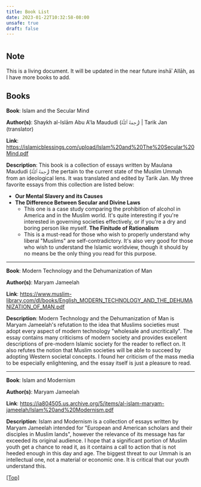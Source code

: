 ```yaml
--- 
title: Book List
date: 2023-01-22T10:32:58-08:00
unsafe: true
draft: false
---
```


# <a name="top"></a>

## Note

This is a living document. It will be updated in the near future inshāʾ Allāh, as I have more books to add. 

## Books

**Book**: Islam and the Secular Mind

**Author(s)**: Shaykh al-Islām Abu A'la Maududi (رَحِمَهُ ٱللَّٰهُ) | Tarik Jan (translator)

**Link**: https://islamicblessings.com/upload/Islam%20and%20The%20Secular%20Mind.pdf 

**Description**: This book is a collection of essays written by Maulana Maududi (رَحِمَهُ ٱللَّٰهُ) the pertain to the current state of the Muslim Ummah from an ideological lens. It was translated and edited by Tarik Jan. My three favorite essays from this collection are listed below:

* **Our Mental Slavery and its Causes**
* **The Difference Between Secular and Divine Laws**
    * This one is a case study comparing the prohibition of alcohol in America and in the Muslim world. It's quite interesting if you're interested in governing societies effectively, or if you're a dry and boring person like myself. **The Finitude of Rationalism**
    * This is a must-read for those who wish to properly understand why liberal "Muslims" are self-contradictory. It's also very good for those who wish to understand the Islamic worldview, though it should by no means be the only thing you read for this purpose.

***

**Book**: Modern Technology and the Dehumanization of Man

**Author(s)**: Maryam Jameelah

**Link**: https://www.muslim-library.com/dl/books/English_MODERN_TECHNOLOGY_AND_THE_DEHUMANIZATION_OF_MAN.pdf 

**Description**: Modern Technology and the Dehumanization of Man is Maryam Jameelah's refutation to the idea that Muslims societies must adopt every aspect of modern technology  "wholesale and uncritically". The essay contains many criticisms of modern society and provides excellent descriptions of pre-modern Islamic society for the reader to reflect on. It also refutes the notion that Muslim societies will be able to succeed by adopting Western societal concepts. I found her criticism of the mass media to be especially enlightening, and the essay itself is just a pleasure to read. 

***

**Book**: Islam and Modernism

**Author(s)**: Maryam Jameelah

**Link**: https://ia804505.us.archive.org/5/items/al-islam-maryam-jameelah/Islam%20and%20Modernism.pdf

**Description**: Islam and Modernism is a collection of essays written by Maryam Jameelah intended for "European and American scholars and their disciples in Muslim lands", however the relevance of its message has far exceeded its original audience. I hope that a significant portion of Muslim youth get a chance to read it, as it contains a call to action that is not heeded enough in this day and age. The biggest threat to our Ummah is an intellectual one, not a material or economic one. It is critical that our youth understand this.

[[Top]](#top)
